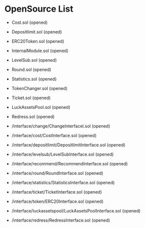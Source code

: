OpenSource List
=========================

* Cost.sol (opened)

* Depositlimit.sol (opened)

* ERC20Token.sol (opened)

* InternalModule.sol (opened)

* LevelSub.sol (opened)

* Round.sol (opened)

* Statistics.sol (opened)

* TokenChanger.sol (opened)

* Ticket.sol (opened)

* LuckAssetsPool.sol (opened)

* Redress.sol (opened)

* /interface/change/ChangeInterfacel.sol (opened)

* /interface/cost/CostInterface.sol (opened)

* /interface/depositlimit/DepositlimitInterface.sol (opened)

* /interface/levelsub/LevelSubInterface.sol (opened)

* /interface/recommend/RecommendInterface.sol (opened)

* /interface/round/RoundInterface.sol (opened)

* /interface/statistics/StatisticsInterface.sol (opened)

* /interface/ticket/TicketInterface.sol (opened)

* /interface/token/ERC20Interface.sol (opened)

* /interface/luckassetspool/LuckAssetsPoolInterface.sol (opened)

* /interface/redress/RedressInterface.sol (opened)

